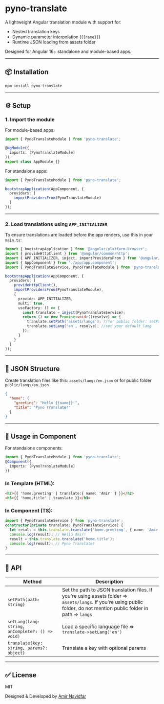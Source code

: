 # pyno-translate

A lightweight Angular translation module with support for:
- Nested translation keys
- Dynamic parameter interpolation (`{{name}}`)
- Runtime JSON loading from assets folder

Designed for Angular 16+ standalone and module-based apps.

---

## 📦 Installation

```bash
npm install pyno-translate
```

---

## ⚙️ Setup

### 1. Import the module

For module-based apps:

```ts
import { PynoTranslateModule } from 'pyno-translate';

@NgModule({
  imports: [PynoTranslateModule]
})
export class AppModule {}
```

For standalone apps:

```ts
import { PynoTranslateModule } from 'pyno-translate';

bootstrapApplication(AppComponent, {
  providers: [
    importProvidersFrom(PynoTranslateModule)
  ]
});
```

---

### 2. Load translations using `APP_INITIALIZER`

To ensure translations are loaded before the app renders, use this in your `main.ts`:

```ts
import { bootstrapApplication } from '@angular/platform-browser';
import { provideHttpClient } from '@angular/common/http';
import { APP_INITIALIZER, inject, importProvidersFrom } from '@angular/core';
import { AppComponent } from './app/app.component';
import { PynoTranslateService, PynoTranslateModule } from 'pyno-translate';

bootstrapApplication(AppComponent, {
  providers: [
    provideHttpClient(),
    importProvidersFrom(PynoTranslateModule),
    {
      provide: APP_INITIALIZER,
      multi: true,
      useFactory: () => {
        const translate = inject(PynoTranslateService);
        return () => new Promise<void>((resolve) => {
          translate.setPath('assets/langs'); //for public folder: setPath('langs')
          translate.setLang('en', resolve); //set your default lang
        });
      }
    }
  ]
});
```

---

## 📁 JSON Structure

Create translation files like this: `assets/langs/en.json`
or for public folder `public/langs/en.json`

```json
{
  "home": {
    "greeting": "Hello {{name}}!",
    "title": "Pyno Translate!"
  }
}
```

---

## 🧪 Usage in Component

For standalone components:
```ts
import { PynoTranslateModule } from 'pyno-translate';
@Component({
  imports: [PynoTranslateModule]
})
```

### In Template (HTML):

```html
<h2>{{ 'home.greeting' | translate:{ name: 'Amir' } }}</h2>
<h3>{{ 'home.title' | translate }}</h3>
```

### In Component (TS):

```ts
import { PynoTranslateService } from 'pyno-translate';
constructor(private translate: PynoTranslateService) {
  let result = this.translate.translate('home.greeting', { name: 'Amir' });
  console.log(result); // Hello Amir!
  result = this.translate.translate('home.title');
  console.log(result); // Pyno Translate!
}
```

---

## 🧠 API

| Method | Description                                                                                                                                                            |
|--------|------------------------------------------------------------------------------------------------------------------------------------------------------------------------|
| `setPath(path: string)` | Set the path to JSON translation files. If you're using assets folder => `assets/langs`. If you're using public folder, do not mention public folder in path => `langs` |
| `setLang(lang: string, onComplete?: () => void)` | Load a specific language file => `translate->setLang('en')`                                                                                                            |
| `translate(key: string, params?: object)` | Translate a key with optional params                                                                                                         |

---

## ✅ License

MIT

Designed & Developed by [Amir Navidfar](https://github.com/amirhsnf)
